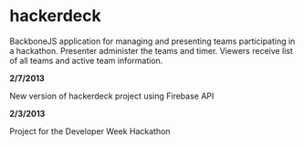 hackerdeck
==========

BackboneJS application for managing and presenting teams participating in a hackathon. Presenter administer the teams and timer. Viewers receive list of all teams and active team information.


**2/7/2013**

New version of hackerdeck project using Firebase API

**2/3/2013**

Project for the Developer Week Hackathon


